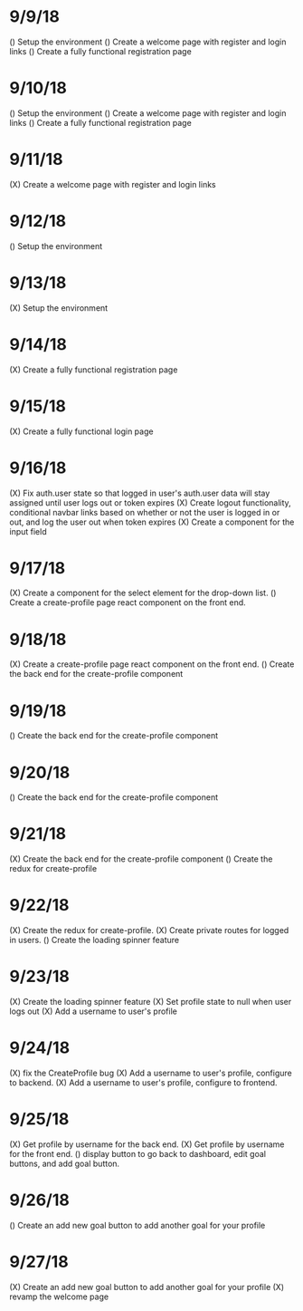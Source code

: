 # 9/9/18
() Setup the environment
() Create a welcome page with register and login links
() Create a fully functional registration page

# 9/10/18
() Setup the environment
() Create a welcome page with register and login links
() Create a fully functional registration page

# 9/11/18
(X) Create a welcome page with register and login links

# 9/12/18
() Setup the environment

# 9/13/18
(X) Setup the environment

# 9/14/18
(X) Create a fully functional registration page

# 9/15/18
(X) Create a fully functional login page

# 9/16/18
(X) Fix auth.user state so that logged in user's auth.user data will stay assigned until user logs out or token expires
(X) Create logout functionality, conditional navbar links based on whether or not the user is logged in or out, and log the user out when token expires
(X) Create a component for the input field

# 9/17/18
(X) Create a component for the select element for the drop-down list.
() Create a create-profile page react component on the front end.

# 9/18/18
(X) Create a create-profile page react component on the front end.
() Create the back end for the create-profile component

# 9/19/18
() Create the back end for the create-profile component

# 9/20/18
() Create the back end for the create-profile component

# 9/21/18
(X) Create the back end for the create-profile component
() Create the redux for create-profile

# 9/22/18
(X) Create the redux for create-profile.
(X) Create private routes for logged in users.
() Create the loading spinner feature

# 9/23/18
(X) Create the loading spinner feature
(X) Set profile state to null when user logs out
(X) Add a username to user's profile

# 9/24/18
(X) fix the CreateProfile bug
(X) Add a username to user's profile, configure to backend.
(X) Add a username to user's profile, configure to frontend.

# 9/25/18
(X) Get profile by username for the back end.
(X) Get profile by username for the front end.
() display button to go back to dashboard, edit goal buttons, and add goal button.

# 9/26/18
() Create an add new goal button to add another goal for your profile

# 9/27/18
(X) Create an add new goal button to add another goal for your profile
(X) revamp the welcome page
